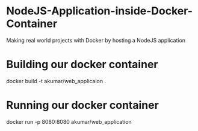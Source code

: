 # NodeJS-Application-inside-Docker-Container
Making real world projects with Docker by hosting a NodeJS application

# Building our docker container
docker build -t akumar/web_applicaion .

# Running our docker container
docker run -p 8080:8080 akumar/web_application
